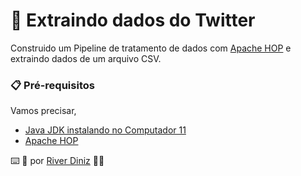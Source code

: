 # 🚀 Extraindo dados do Twitter

Construido um Pipeline de tratamento de dados com [Apache HOP](https://hop.apache.org/) e extraindo dados de um arquivo CSV.

### 📋 Pré-requisitos
Vamos precisar,
* [Java JDK instalando no Computador 11](https://www.oracle.com/br/java/technologies/javase/jdk11-archive-downloads.html)
* [Apache HOP](https://hop.apache.org/)

⌨️ 🚀 por [River Diniz](https://gist.github.com/riversdiniz) 🧑‍🚀
